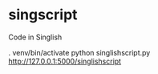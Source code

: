 # singscript
Code in Singlish

. venv/bin/activate
python singlishscript.py
http://127.0.0.1:5000/singlishscript
